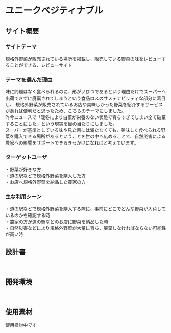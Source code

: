 # ユニークベジティナブル

## サイト概要
### サイトテーマ
<!--何を『目的』とし、どのような『分類』なのかを簡潔に書く-->
規格外野菜が販売されている場所を掲載し、販売している野菜の味をレビューすることができる、レビューサイト
### テーマを選んだ理由
<!--なぜこのようなテーマにしたかを説明する-->
味に問題はなく食べられるのに、形がいびつであるという理由だけでスーパーへ出荷できずに廃棄されてしまうという食品ロスのサステナビリティな部分に着目し、
規格外野菜が販売されているお店や美味しかった野菜を紹介するサービスがあれば便利だと思ったため、こちらのテーマにしました。<br>
昨今ニュースで「暖冬により白菜が栄養のない状態で育ちすぎてしまい全て破棄することにした」という現実を目の当たりにしました。<br>
スーパーが基準としている味や見た目には満たなくても、美味しく食べられる野菜を購入できる場所があるということを世の中へ広めることで、自然災害による農家への影響をサポートできるきっかけになればと考えています。
### ターゲットユーザ
<!--誰に使ってもらうかを具体的に記載する-->
・野菜が好きな方<br>
・道の駅などで規格外野菜を購入した方<br>
・お店へ規格外野菜を納品した農家の方
### 主な利用シーン
<!--どのような時に使うのかの状況を記載すること-->
・道の駅などで規格外野菜を購入する際に、事前にどこでどんな野菜が入荷しているのかを確認する時<br>
・農家の方が道の駅などのお店に野菜を納品した時<br>
・自然災害などにより規格外野菜が大量に育ち、廃棄しなければならない可能性が高い時
## 設計書
<!--テーマを設定・提出する時点では不要です-->
​
## 開発環境
​
## 使用素材
使用検討中です